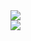 <picture>
  <source media="(prefers-color-scheme: dark)" srcset="https://github-readme-stats.vercel.app/api?username=RekaKurniawan&show_icons=true&theme=github_dark&include_all_commits=true&count_private=true&role=OWNER,ORGANIZATION_MEMBER,COLLABORATOR">
  <img src="https://github-readme-stats.vercel.app/api?username=RekaKurniawan&show_icons=true&include_all_commits=true&count_private=true&role=OWNER,ORGANIZATION_MEMBER,COLLABORATOR">
</picture>
<br>
<picture>
  <source media="(prefers-color-scheme: dark)" srcset="https://github-readme-stats.vercel.app/api/top-langs/?username=RekaKurniawan&layout=compact&theme=github_dark&role=OWNER,ORGANIZATION_MEMBER&langs_count=10">
  <img src="https://github-readme-stats.vercel.app/api/top-langs/?username=RekaKurniawan&layout=compact&role=OWNER,ORGANIZATION_MEMBER&langs_count=10">
</picture>

<!---
<picture>
  <source media="(prefers-color-scheme: dark)" srcset="https://github-readme-stats.vercel.app/api/wakatime?username=rekakurniawan&layout=compact&theme=dark&hide=ObjectiveC,Objective-C,Text,Gitignore%20File,Properties">
  <img src="https://github-readme-stats.vercel.app/api/wakatime?username=rekakurniawan&layout=compact&hide=ObjectiveC,Objective-C,Text,Gitignore%20File,Properties">
</picture>
-->
